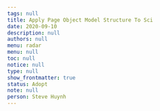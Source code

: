 ```yaml
---
tags: null
title: Apply Page Object Model Structure To Sci
date: 2020-09-10
description: null
authors: null
menu: radar
menu: null
toc: null
notice: null
type: null
show_frontmatter: true
status: Adopt
note: null
person: Steve Huynh
---
```


